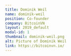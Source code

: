 ```yaml
---
title: Dominik Weil
name: dominik-weil
position: Co-founder
company: BitcoinVN
layout: 2019_default
modal-id: 1
thumbnail: dominik-weil.png
alt: Picture of Dominik Weil
link: https://bitcoinvn.io/
---
```

